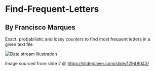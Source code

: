 # Find-Frequent-Letters
## By Francisco Marques 
Exact, probabilistic and lossy counters to find most frequent letters in a given text file

![Data stream illustration](https://user-images.githubusercontent.com/73106020/218272786-8b12f911-0124-4dc7-88a9-66a2a36ec014.jpg)

Image sourced from slide 2 @ https://slideplayer.com/slide/12948043/

